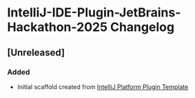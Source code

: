 <!-- Keep a Changelog guide -> https://keepachangelog.com -->

# IntelliJ-IDE-Plugin-JetBrains-Hackathon-2025 Changelog

## [Unreleased]
### Added
- Initial scaffold created from [IntelliJ Platform Plugin Template](https://github.com/JetBrains/intellij-platform-plugin-template)
